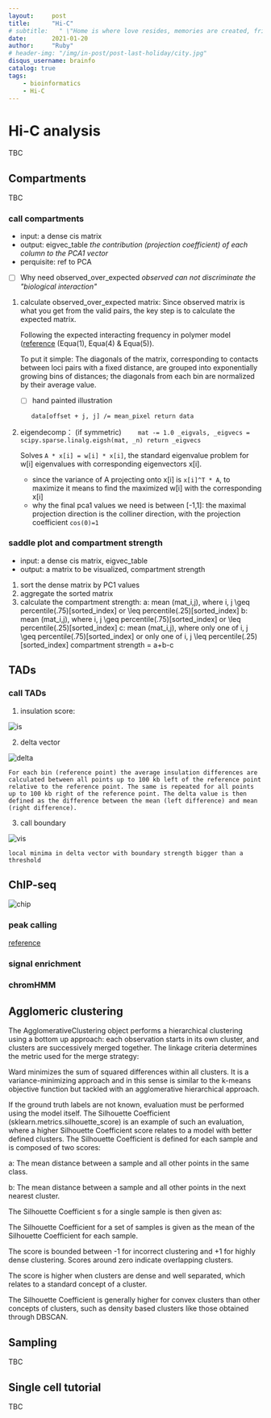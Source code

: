 ```yaml
---
layout:     post
title:      "Hi-C"
# subtitle:   " \"Home is where love resides, memories are created, friends always belong, and laughter never ends.\""
date:       2021-01-20
author:     "Ruby"
# header-img: "/img/in-post/post-last-holiday/city.jpg"
disqus_username: brainfo
catalog: true
tags:
    - bioinformatics
    - Hi-C
---
```


# Hi-C analysis
TBC

## Compartments
TBC

### call compartments

- input: a dense cis matrix
- output: eigvec_table *the contribution (projection coefficient) of each column to the PCA1 vector*
- perquisite: ref to PCA

- [ ] Why need observed_over_expected
	*observed can not discriminate the "biological interaction"*
1. calculate observed_over_expected matrix:
	Since observed matrix is what you get from the valid pairs, the key step is to calculate the expected matrix.
	
	Following the expected interacting frequency in polymer model ([reference](https://academic.oup.com/nargab/article/2/2/lqaa020/5813971) (Equa(1), Equa(4) & Equa(5)). 
	
	To put it simple:     The diagonals of the matrix, corresponding to contacts between loci pairs with a fixed distance, are grouped into exponentially growing bins of distances; the diagonals from each bin are normalized by their average value.
	
	- [ ] hand painted illustration

	`	data[offset + j, j] /= mean_pixel
	return data`
	
2. eigendecomp：
	(if symmetric) `	mat -= 1.0
		_eigvals, _eigvecs = scipy.sparse.linalg.eigsh(mat, _n)
	return _eigvecs`
	
	Solves `A * x[i] = w[i] * x[i]`, the standard eigenvalue problem for w[i] eigenvalues with corresponding eigenvectors x[i].
   
    * since the variance of A projecting onto x[i] is `x[i]^T * A`, to maximize it means to find the maximized w[i] with the corresponding x[i]
    * why the final pca1 values we need is between [-1,1]: the maximal projection direction is the colliner direction, with the projection coefficient `cos(0)=1`

### saddle plot and compartment strength
- input: a dense cis matrix,  eigvec_table
- output: a matrix to be visualized, compartment strength
1. sort the dense matrix by PC1 values
2. aggregate the sorted matrix
3. calculate the compartment strength:
	a: mean (mat_i,j), where i, j \geq percentile(.75)[sorted_index] or \leq percentile(.25)[sorted_index]
	b: mean (mat_i,j), where i, j \geq percentile(.75)[sorted_index] or \leq percentile(.25)[sorted_index]
	c: mean (mat_i,j), where only one of i, j  \geq percentile(.75)[sorted_index] or only one of i, j  \leq percentile(.25)[sorted_index]
	compartment strength  = a+b-c
## TADs

### call TADs

1. insulation score:

![is](./figs/IS.png)

2. delta vector

![delta](./figs/delta.png)

	For each bin (reference point) the average insulation differences are calculated between all points up to 100 kb left of the reference point relative to the reference point. The same is repeated for all points up to 100 kb right of the reference point. The delta value is then defined as the difference between the mean (left difference) and mean (right difference).

3. call boundary

![vis](./figs/vis.png)

	local minima in delta vector with boundary strength bigger than a threshold

## ChIP-seq
![chip](./figs/chip_analyze.png)
### peak calling
[reference](https://hbctraining.github.io/Intro-to-ChIPseq/lessons/05_peak_calling_macs.html)
### signal enrichment

### chromHMM

## Agglomeric clustering

The AgglomerativeClustering object performs a hierarchical clustering using a bottom up approach: each observation starts in its own cluster, and clusters are successively merged together. The linkage criteria determines the metric used for the merge strategy:

Ward minimizes the sum of squared differences within all clusters. It is a variance-minimizing approach and in this sense is similar to the k-means objective function but tackled with an agglomerative hierarchical approach.

If the ground truth labels are not known, evaluation must be performed using the model itself. The Silhouette Coefficient (sklearn.metrics.silhouette_score) is an example of such an evaluation, where a higher Silhouette Coefficient score relates to a model with better defined clusters. The Silhouette Coefficient is defined for each sample and is composed of two scores:

a: The mean distance between a sample and all other points in the same class.

b: The mean distance between a sample and all other points in the next nearest cluster.

The Silhouette Coefficient s for a single sample is then given as:

 
The Silhouette Coefficient for a set of samples is given as the mean of the Silhouette Coefficient for each sample.

The score is bounded between -1 for incorrect clustering and +1 for highly dense clustering. Scores around zero indicate overlapping clusters.

The score is higher when clusters are dense and well separated, which relates to a standard concept of a cluster.

The Silhouette Coefficient is generally higher for convex clusters than other concepts of clusters, such as density based clusters like those obtained through DBSCAN.

## Sampling
TBC

## Single cell tutorial
TBC






  

